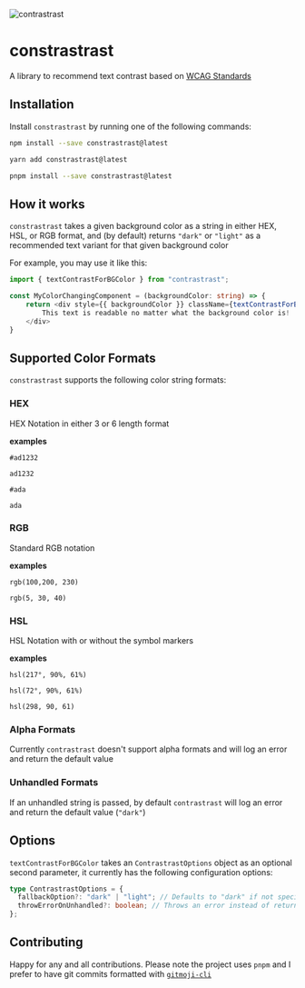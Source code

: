 ![contrastrast](https://github.com/ammuench/contrastrast/assets/2099658/8b7a90b0-3874-4650-a575-1170063d3462)

# constrastrast

A library to recommend text contrast based on [WCAG Standards](http://www.w3.org/TR/AERT#color-contrast)

## Installation

Install `constrastrast` by running one of the following commands:

```bash
npm install --save constrastrast@latest

yarn add constrastrast@latest

pnpm install --save constrastrast@latest

```

## How it works

`constrastrast` takes a given background color as a string in either HEX, HSL, or RGB format, and (by default) returns `"dark"` or `"light"` as a recommended text variant for that given background color

For example, you may use it like this:

```ts
import { textContrastForBGColor } from "contrastrast";

const MyColorChangingComponent = (backgroundColor: string) => {
    return <div style={{ backgroundColor }} className={textContrastForBGColor(backgroundColor) === "dark" : "text-black" : "text-white"}>
        This text is readable no matter what the background color is!
    </div>
}

```

## Supported Color Formats

`constrastrast` supports the following color string formats:

### HEX

HEX Notation in either 3 or 6 length format

**examples**

```
#ad1232

ad1232

#ada

ada
```

### RGB

Standard RGB notation

**examples**

```
rgb(100,200, 230)

rgb(5, 30, 40)
```

### HSL

HSL Notation with or without the symbol markers

**examples**

```
hsl(217°, 90%, 61%)

hsl(72°, 90%, 61%)

hsl(298, 90, 61)
```

### Alpha Formats

Currently `contrastrast` doesn't support alpha formats and will log an error and return the default value

### Unhandled Formats

If an unhandled string is passed, by default `contrastrast` will log an error and return the default value (`"dark"`)

## Options

`textContrastForBGColor` takes an `ContrastrastOptions` object as an optional second parameter, it currently has the following configuration options:

```ts
type ContrastrastOptions = {
  fallbackOption?: "dark" | "light"; // Defaults to "dark" if not specified
  throwErrorOnUnhandled?: boolean; // Throws an error instead of returning the `fallbackOption`.  Defaults to `false` if not specific
};
```

## Contributing

Happy for any and all contributions. Please note the project uses `pnpm` and I prefer to have git commits formatted with [`gitmoji-cli`](https://github.com/carloscuesta/gitmoji-cli)

